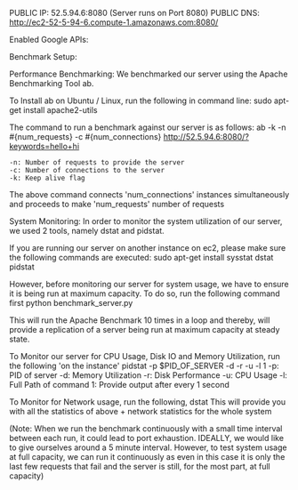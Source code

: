 PUBLIC IP: 52.5.94.6:8080 (Server runs on Port 8080)
PUBLIC DNS: http://ec2-52-5-94-6.compute-1.amazonaws.com:8080/

Enabled Google APIs: 

Benchmark Setup:

Performance Benchmarking:
We benchmarked our server using the Apache Benchmarking Tool ab.

To Install ab on Ubuntu / Linux, run the following in command line:
	sudo apt-get install apache2-utils

The command to run a benchmark against our server is as follows:
	ab -k -n #{num_requests} -c #{num_connections} http://52.5.94.6:8080/?keywords=hello+hi

	-n: Number of requests to provide the server
	-c: Number of connections to the server
	-k: Keep alive flag

The above command connects 'num_connections' instances simultaneously and proceeds to make 'num_requests' number of requests

System Monitoring:
In order to monitor the system utilization of our server, we used 2 tools, namely dstat and pidstat.

If you are running our server on another instance on ec2, please make sure the following commands are executed:
	sudo apt-get install sysstat dstat pidstat

However, before monitoring our server for system usage, we have to ensure it is being run at maximum capacity.
To do so, run the following command first
	python benchmark_server.py

 This will run the Apache Benchmark 10 times in a loop and thereby, will provide a replication of a server being run at maximum capacity at steady state.

To Monitor our server for CPU Usage, Disk IO and Memory Utilization, run the following 'on the instance'
	pidstat -p $PID_OF_SERVER -d -r -u -l 1 
	-p: PID of server
	-d:	Memory Utilization
	-r: Disk Performance
	-u: CPU Usage
	-l: Full Path of command
	1: Provide output after every 1 second

To Monitor for Network usage, run the following,
	dstat
	This will provide you with all the statistics of above + network statistics for the whole system

(Note: When we run the benchmark continuously with a small time interval between each run, it could lead to port exhaustion. IDEALLY, we would like to give ourselves 
		around a 5 minute interval. However, to test system usage at full capacity, we can run it continuously as even in this case
		it is only the last few requests that fail and the server is still, for the most part, at full capacity)